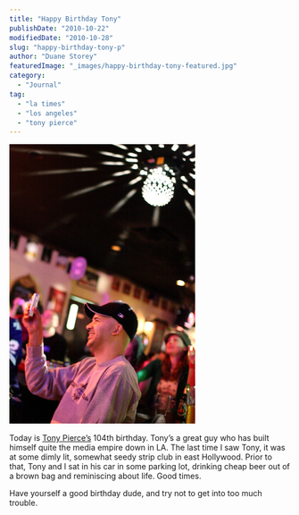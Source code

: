 ```yaml
---
title: "Happy Birthday Tony"
publishDate: "2010-10-22"
modifiedDate: "2010-10-28"
slug: "happy-birthday-tony-p"
author: "Duane Storey"
featuredImage: "_images/happy-birthday-tony-featured.jpg"
category:
  - "Journal"
tag:
  - "la times"
  - "los angeles"
  - "tony pierce"
---
```


[![](_images/happy-birthday-tony-1.jpg "1786474743_b7f66e1fa4")](http://www.migratorynerd.com/wordpress/wp-content/uploads/2010/10/1786474743_b7f66e1fa4.jpg)

Today is [Tony Pierce’s](http://blog.tonypierce.com/) 104th birthday. Tony’s a great guy who has built himself quite the media empire down in LA. The last time I saw Tony, it was at some dimly lit, somewhat seedy strip club in east Hollywood. Prior to that, Tony and I sat in his car in some parking lot, drinking cheap beer out of a brown bag and reminiscing about life. Good times.

Have yourself a good birthday dude, and try not to get into too much trouble.